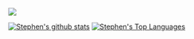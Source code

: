![](https://komarev.com/ghpvc/?username=StephenHodgson&style=flat-square)

[![Stephen's github stats](https://github-readme-stats.vercel.app/api?username=stephenhodgson&show_icons=true&theme=tokyonight)](https://github.com/anuraghazra/github-readme-stats) [![Stephen's Top Languages](https://github-readme-stats.vercel.app/api/top-langs/?username=stephenhodgson&layout=compact&theme=tokyonight)](https://github.com/anuraghazra/github-readme-stats)
